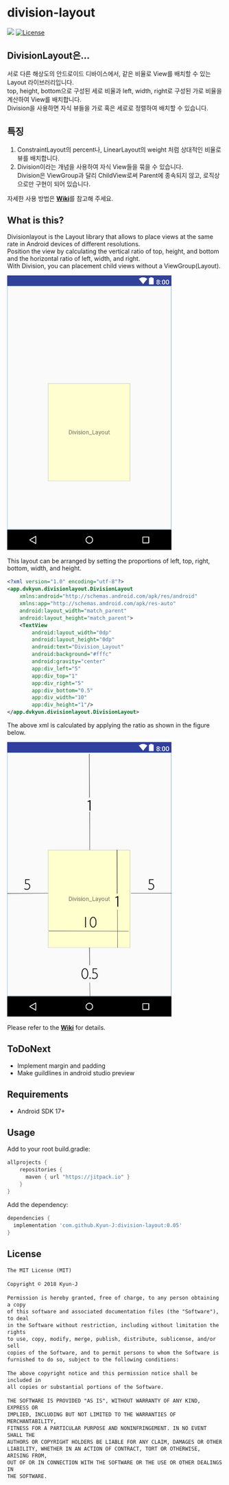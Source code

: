 # division-layout

[![](https://jitpack.io/v/Kyun-J/division-layout.svg)](https://jitpack.io/#Kyun-J/division-layout)
[![License](https://img.shields.io/badge/license-MIT-green.svg?style=flat)]()


## DivisionLayout은...
서로 다른 해상도의 안드로이드 디바이스에서, 같은 비율로 View를 배치할 수 있는 Layout 라이브러리입니다.  
top, height, bottom으로 구성된 세로 비율과 left, width, right로 구성된 가로 비율을 계산하여 View를 배치합니다.  
Division을 사용하면 자식 뷰들을 가로 혹은 세로로 정렬하여 배치할 수 있습니다.
## 특징
1. ConstraintLayout의 percent나, LinearLayout의 weight 처럼 상대적인 비율로 뷰를 배치합니다.
2. Division이라는 개념을 사용하여 자식 View들을 묶을 수 있습니다.  
Division은 ViewGroup과 달리 ChildView로써 Parent에 종속되지 않고, 로직상으로만 구현이 되어 있습니다.

자세한 사용 방법은 [**Wiki**](https://github.com/Kyun-J/division-layout/wiki)를 참고해 주세요.

## What is this?
Divisionlayout is the Layout library that allows to place views at the same rate in Android devices of different resolutions.  
Position the view by calculating the vertical ratio of top, height, and bottom and the horizontal ratio of left, width, and right.  
With Division, you can placement child views without a ViewGroup(Layout).

<img src=imgs/example1.png width="384" height="640">

This layout can be arranged by setting the proportions of left, top, right, bottom, width, and height.

```xml
<?xml version="1.0" encoding="utf-8"?>
<app.dvkyun.divisionlayout.DivisionLayout
    xmlns:android="http://schemas.android.com/apk/res/android"
    xmlns:app="http://schemas.android.com/apk/res-auto"
    android:layout_width="match_parent"
    android:layout_height="match_parent">
    <TextView
        android:layout_width="0dp"
        android:layout_height="0dp"
        android:text="Division_Layout"
        android:background="#fffc"
        android:gravity="center"
        app:div_left="5"
        app:div_top="1"
        app:div_right="5"
        app:div_bottom="0.5"
        app:div_width="10"
        app:div_height="1"/>
</app.dvkyun.divisionlayout.DivisionLayout>
```
The above xml is calculated by applying the ratio as shown in the figure below.

<img src=imgs/example1.jpg width="384" height="640">

Please refer to the [**Wiki**](https://github.com/Kyun-J/division-layout/wiki) for details.

## ToDoNext
- Implement margin and padding
- Make guildlines in android studio preview

## Requirements
- Android SDK 17+

## Usage

Add to your root build.gradle:
```gradle
allprojects {
	repositories {
	  maven { url "https://jitpack.io" }
	}
}
```

Add the dependency:
```gradle
dependencies {
  implementation 'com.github.Kyun-J:division-layout:0.05'
}
```

## License

	The MIT License (MIT)

	Copyright © 2018 Kyun-J

	Permission is hereby granted, free of charge, to any person obtaining a copy
	of this software and associated documentation files (the "Software"), to deal
	in the Software without restriction, including without limitation the rights
	to use, copy, modify, merge, publish, distribute, sublicense, and/or sell
	copies of the Software, and to permit persons to whom the Software is
	furnished to do so, subject to the following conditions:

	The above copyright notice and this permission notice shall be included in
	all copies or substantial portions of the Software.

	THE SOFTWARE IS PROVIDED "AS IS", WITHOUT WARRANTY OF ANY KIND, EXPRESS OR
	IMPLIED, INCLUDING BUT NOT LIMITED TO THE WARRANTIES OF MERCHANTABILITY,
	FITNESS FOR A PARTICULAR PURPOSE AND NONINFRINGEMENT. IN NO EVENT SHALL THE
	AUTHORS OR COPYRIGHT HOLDERS BE LIABLE FOR ANY CLAIM, DAMAGES OR OTHER
	LIABILITY, WHETHER IN AN ACTION OF CONTRACT, TORT OR OTHERWISE, ARISING FROM,
	OUT OF OR IN CONNECTION WITH THE SOFTWARE OR THE USE OR OTHER DEALINGS IN
	THE SOFTWARE.
